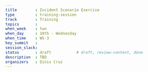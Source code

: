 ```yaml
---
title        : Incident Scenario Exercise
type         : training-session
track        : Training
topics       : 
when_week    : two
when_day     : 10th - Wednesday
when_time    : WS-3
hey_summit   : 
session_slack:
status       : draft           # draft, review-content, done
description  : TBD
organizers   : Dinis Cruz
---
```


### 
